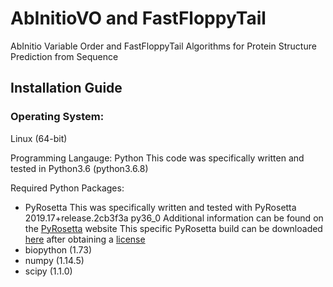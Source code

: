 # AbInitioVO and FastFloppyTail
 AbInitio Variable Order and FastFloppyTail Algorithms for Protein Structure Prediction from Sequence

## Installation Guide
### Operating System: 
Linux (64-bit)

Programming Langauge: Python
This code was specifically written and tested in Python3.6 (python3.6.8)
	
Required Python Packages:
- PyRosetta
This was specifically written and tested with PyRosetta 2019.17+release.2cb3f3a py36_0
Additional information can be found on the [PyRosetta](http://www.pyrosetta.org/) website
This specific PyRosetta build can be downloaded [here](http://www.pyrosetta.org/dow) after obtaining a [license](https://els.comotion.uw.edu/express_license_technologies/pyrosetta)
- biopython (1.73)
- numpy (1.14.5)
- scipy (1.1.0)